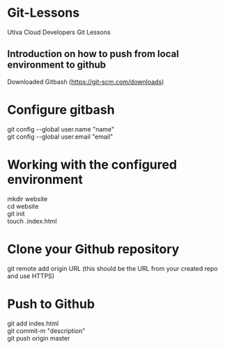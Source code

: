 # Git-Lessons
Utiva Cloud Developers Git Lessons 
## Introduction on  how to push from  local environment to github  
Downloaded Gitbash (https://git-scm.com/downloads)  
# Configure gitbash  
git config --global user.name "name"  
git config --global user.email "email"  
# Working with the configured environment  
mkdir website  
cd website  
git init  
touch .index.html  
# Clone your Github repository  
git remote add origin URL (this should be the URL from your created repo and use HTTPS)  
# Push to Github  
git add index.html  
git commit-m "description"  
git push origin master  
